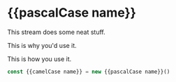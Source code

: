 # {{pascalCase name}}

This stream does some neat stuff.

This is why you'd use it.

This is how you use it.
```js
const {{camelCase name}} = new {{pascalCase name}}()

```
